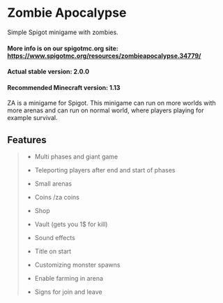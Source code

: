 # Zombie Apocalypse
Simple Spigot minigame with zombies.

#### More info is on our spigotmc.org site: https://www.spigotmc.org/resources/zombieapocalypse.34779/

#### Actual stable version: 2.0.0

#### Recommended Minecraft version: 1.13

ZA is a minigame for Spigot. This minigame can run on more worlds with more arenas and can run on normal world, where players playing for example survival.

## Features
> - Multi phases and giant game
>
> - Teleporting players after end and start of phases
>
> - Small arenas
>
> - Coins /za coins
>
> - Shop
>
> - Vault (gets you 1$ for kill)
>
> - Sound effects
>
> - Title on start
>
> - Customizing monster spawns
>
> - Enable farming in arena
>
> - Signs for join and leave
